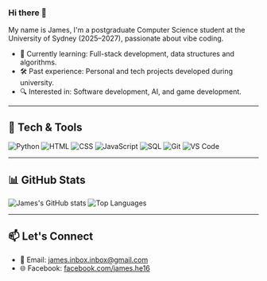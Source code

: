 ### Hi there 👋
My name is James, I'm a postgraduate Computer Science student at the University of Sydney (2025–2027), passionate about vibe coding.

- 🌱 Currently learning: Full-stack development, data structures and algorithms.
- 🛠️ Past experience: Personal and tech projects developed during university.
- 🔍 Interested in: Software development, AI, and game development.

---

## 🧰 Tech & Tools

![Python](https://img.shields.io/badge/-Python-3776AB?style=flat-square&logo=python&logoColor=white)
![HTML](https://img.shields.io/badge/-HTML5-E34F26?style=flat-square&logo=html5&logoColor=white)
![CSS](https://img.shields.io/badge/-CSS3-1572B6?style=flat-square&logo=css3)
![JavaScript](https://img.shields.io/badge/-JavaScript-F7DF1E?style=flat-square&logo=javascript&logoColor=black)
![SQL](https://img.shields.io/badge/-SQL-4479A1?style=flat-square&logo=mysql&logoColor=white)
![Git](https://img.shields.io/badge/-Git-F05032?style=flat-square&logo=git&logoColor=white)
![VS Code](https://img.shields.io/badge/-VS%20Code-007ACC?style=flat-square&logo=visual-studio-code)

---

## 📊 GitHub Stats

![James's GitHub stats](https://github-readme-stats.vercel.app/api?username=jamesh14&show_icons=true&theme=default)
![Top Languages](https://github-readme-stats.vercel.app/api/top-langs/?username=jamesh14&layout=compact)

---

## 📫 Let's Connect

- 📧 Email: james.inbox.inbox@gmail.com  
- 🌐 Facebook: [facebook.com/james.he16](https://facebook.com/james.he16)



